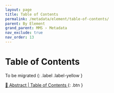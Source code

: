 ```yaml
---
layout: page
title: Table of Contents
permalink: /metadata/element/table-of-contents/
parent: By Element
grand_parent: MMS › Metadata
nav_exclude: true
nav_order: 13
---
```


# Table of Contents

To be migrated
{: .label .label-yellow }

[📄 Abstract | Table of Contents ](https://docs.google.com/document/d/1vOzk-E859JAh6nFioB6ZtrfX-BnOmSJm_mRUbQPV36Q/edit){: .btn }